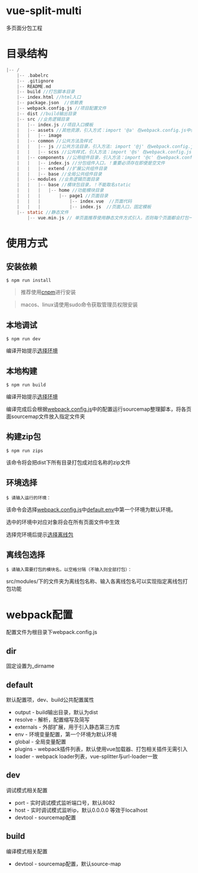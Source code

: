 # vue-split-multi

多页面分包工程

# 目录结构

```c
|-- /
    |-- .babelrc
    |-- .gitignore
    |-- README.md
    |-- build //打包脚本目录
    |-- index.html //html入口
    |-- package.json  //依赖表
    |-- webpack.config.js //项目配置文件
    |-- dist //build输出目录
    |-- src //业务逻辑目录
    |   |-- index.js //项目入口模板
    |   |-- assets //其他资源，引入方式：import '@a' 在webpack.config.js中修改
    |   |   |-- image
    |   |-- common //公共方法及样式
    |   |   |-- js //公共方法目录，引入方法: import '@j' 在webpack.config.js中修改
    |   |   |-- scss //公共样式，引入方法：import '@s' 在webpack.config.js中修改
    |   |-- components //公用组件目录，引入方法：import '@c' 在webpack.config.js中修改
    |   |   |-- index.js //分包组件入口，！重要必须存在即使是空文件
    |   |   |-- extend //扩展公共组件目录
    |   |   |-- base //全局公共组件目录
    |   |-- modules //业务逻辑页面目录
    |   |   |-- base //模块包目录，！不能取名static
    |   |   |   |-- home //功能模块目录
    |   |   |       |-- page1 //页面目录
    |   |   |           |-- index.vue  //页面代码
    |   |   |           |-- index.js  //页面入口，固定模板
    |-- static //静态文件
        |-- vue.min.js // 单页面推荐使用静态文件方式引入，否则每个页面都会打包一份vue进代码中
```

# 使用方式

## 安装依赖

```
$ npm run install
```

>推荐使用[cnpm](https://cnpmjs.org/)进行安装

>macos、linux请使用sudo命令获取管理员权限安装


## 本地调试

```
$ npm run dev
```

编译开始提示[选择环境](#环境选择)

## 本地构建

```
$ npm run build
```
编译开始提示[选择环境](#环境选择)

编译完成后会根据[webpack.config.js](#webpack配置)中的配置运行sourcemap整理脚本，将各页面sourcemap文件放入指定文件夹
## 构建zip包

```
$ npm run zips
```
该命令将会把dist下所有目录打包成对应名称的zip文件
## 环境选择

```
$ 请输入运行的环境：
```
该命令会选择[webpack.config.js](#webpack配置)中[default.env](#default)中第一个环境为默认环境。

选中的环境中对应对象将会在所有页面文件中生效

选择完环境后提示[选择离线包](#离线包选择)
## 离线包选择

```
$ 请输入需要打包的模块名，以空格分隔（不输入则全部打包）：
```
src/modules/下的文件夹为离线包名称、输入各离线包名可以实现指定离线包打包功能

# webpack配置
配置文件为根目录下webpack.config.js

## dir
固定设置为_dirname

## default
默认配置项，dev、build公共配置属性

+ output - build输出目录，默认为dist
+ resolve - 解析，配置缩写及简写
+ externals - 外部扩展，用于引入静态第三方库
+ env - 环境变量配置，第一个环境为默认环境
+ global - 全局变量配置
+ plugins - webpack插件列表，默认使用vue加载器、打包相关插件无需引入
+ loader - webpack loader列表，vue-splitter与url-loader一致

## dev
调试模式相关配置
+ port - 实时调试模式监听端口号，默认8082
+ host - 实时调试模式监听ip，默认0.0.0.0 等效于localhost
+ devtool - sourcemap配置

## build
编译模式相关配置
+ devtool - sourcemap配置，默认source-map